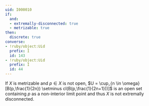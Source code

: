 ```yaml
---
uid: I000010
if:
  and:
  - extremally-disconnected: true
  - metrizable: true
then:
  discrete: true
converse:
- !ruby/object:Uid
  prefix: I
  id: 143
- !ruby/object:Uid
  prefix: I
  id: 44
---
```

If $X$ is metrizable and $p \in X$ is not open, $U = \cup_{n \in \omega} [B(p,\frac{1}{2n}) \setminus cl(B(p,\frac{1}{2n+1}))]$ is an open set containing $p$ as a non-interior limit point and thus $X$ is not extremally disconnected.

